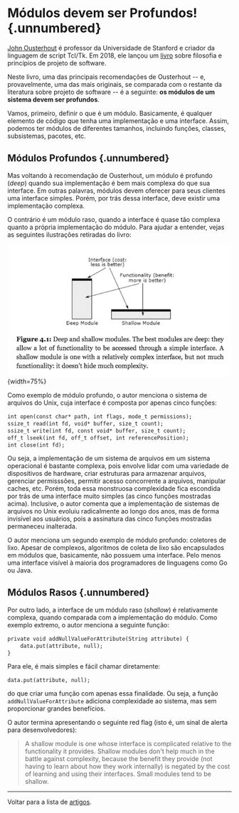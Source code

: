 # Módulos devem ser Profundos! {.unnumbered}

[John Ousterhout](https://web.stanford.edu/~ouster/cgi-bin/home.php)
é professor da Universidade de Stanford e criador da
linguagem de script Tcl/Tk. Em 2018, ele lançou um 
[livro](https://www.goodreads.com/book/show/39996759-a-philosophy-of-software-design) sobre
filosofia e princípios de projeto de software.

Neste livro, uma das principais recomendações de Ousterhout
-- e, provavelmente, uma das mais originais, se comparada
com o restante da literatura sobre projeto de software --
é a seguinte: **os módulos de um sistema devem ser profundos**.

Vamos, primeiro, definir o que é um módulo.
Basicamente, é qualquer elemento de código que tenha
uma implementação e uma interface. Assim, podemos ter 
módulos de diferentes tamanhos, incluindo funções, classes,
subsistemas, pacotes, etc.

## Módulos Profundos {.unnumbered}

Mas voltando à recomendação de Ousterhout, um módulo é profundo (*deep*) quando sua implementação
é bem mais complexa do que sua interface. Em outras
palavras, módulos devem oferecer para
seus clientes uma interface simples. Porém, por trás
dessa interface, deve existir uma implementação complexa.

O contrário é um módulo raso, quando a interface é quase
tão complexa quanto a própria implementação do módulo.
Para ajudar a entender, 
vejas as seguintes ilustrações retiradas do livro:

![](./figs/deep-modules.png){width=75%}

Como exemplo de módulo profundo, o autor menciona o sistema
de arquivos do Unix, cuja interface é composta por apenas
cinco funções:

```
int open(const char* path, int flags, mode_t permissions);
ssize_t read(int fd, void* buffer, size_t count);
ssize_t write(int fd, const void* buffer, size_t count);
off_t lseek(int fd, off_t offset, int referencePosition);
int close(int fd);
```

Ou seja, a implementação de um sistema de arquivos em um
sistema operacional é bastante complexa, pois envolve lidar
com uma variedade de dispositivos de hardware, criar estruturas para
armazenar arquivos, gerenciar permisssões, permitir acesso
concorrente a arquivos, manipular caches, etc. Porém,
toda essa monstruosa complexidade fica escondida por trás de uma
interface muito simples (as cinco funções mostradas acima).
Inclusive, o autor comenta que a implementação de sistemas
de arquivos no Unix evoluiu radicalmente ao 
longo dos anos, mas de forma invisível aos usuários, pois
a assinatura das cinco funções mostradas permaneceu inalterada.

O autor menciona um segundo exemplo de módulo profundo:
coletores de lixo. Apesar de complexos, algoritmos 
de coleta de lixo são encapsulados em módulos que,
basicamente, não possuem uma interface. Pelo menos uma
interface visível à maioria dos programadores de 
linguagens como Go ou Java.

## Módulos Rasos {.unnumbered}

Por outro lado, a interface de um módulo raso (*shallow*)
é relativamente complexa, quando comparada com a implementação
do módulo. Como exemplo extremo, o autor menciona a seguinte
função:

```
private void addNullValueForAttribute(String attribute) {
	data.put(attribute, null);
}
```

Para ele, é mais simples e fácil chamar diretamente:

```
data.put(attribute, null);
```

do que criar uma função com apenas essa finalidade. Ou seja, 
a função `addNullValueForAttribute`
adiciona complexidade ao sistema, mas sem proporcionar
grandes benefícios.

O autor termina apresentando o seguinte red flag (isto é,
um sinal de alerta para desenvolvedores):

> A shallow module is one whose interface is complicated
> relative to the functionality it provides. Shallow 
> modules don't help much in the battle against
> complexity, because the benefit they provide (not
> having to learn about how they work internally) is
> negated by the cost of learning and using their
> interfaces. Small modules tend to be shallow.

* * * 

Voltar para a lista de [artigos](./artigos.html).